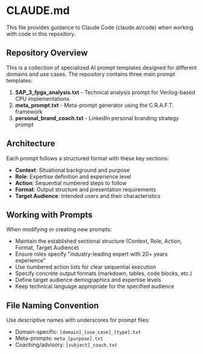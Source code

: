 # CLAUDE.md

This file provides guidance to Claude Code (claude.ai/code) when working with code in this repository.

## Repository Overview

This is a collection of specialized AI prompt templates designed for different domains and use cases. The repository contains three main prompt templates:

1. **SAP_3_fpga_analysis.txt** - Technical analysis prompt for Verilog-based CPU implementations
2. **meta_prompt.txt** - Meta-prompt generator using the C.R.A.F.T. framework
3. **personal_brand_coach.txt** - LinkedIn personal branding strategy prompt

## Architecture

Each prompt follows a structured format with these key sections:
- **Context**: Situational background and purpose
- **Role**: Expertise definition and experience level
- **Action**: Sequential numbered steps to follow
- **Format**: Output structure and presentation requirements
- **Target Audience**: Intended users and their characteristics

## Working with Prompts

When modifying or creating new prompts:
- Maintain the established sectional structure (Context, Role, Action, Format, Target Audience)
- Ensure roles specify "industry-leading expert with 20+ years experience"
- Use numbered action lists for clear sequential execution
- Specify concrete output formats (markdown, tables, code blocks, etc.)
- Define target audience demographics and expertise levels
- Keep technical language appropriate for the specified audience

## File Naming Convention

Use descriptive names with underscores for prompt files:
- Domain-specific: `[domain]_[use_case]_[type].txt`
- Meta-prompts: `meta_[purpose].txt`
- Coaching/advisory: `[subject]_coach.txt`